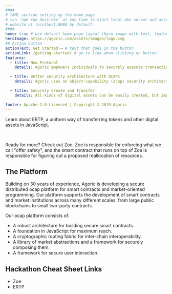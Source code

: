 ```yaml
---
####
# YAML section setting up the home page
# run `npm run docs:dev` at any time to start local dev server and access
# website at localhost:8080 by default
####
home: true # use default home page layout (hero image with text, features section)
heroImage: https://agoric.com/assets/images/logo.svg
## Action button
actionText: Get Started → # text that goes in the button
actionLink: /getting-started/ # go-to link when clicking on button
features:
  - title: New Protocol
    details: Agoric empowers individuals to securely execute transactions, establish new markets, and craft novel patterns of exchange — without centralized control.

  - title: Better security architecture with OCAPs
    details: Agoric uses an object-capability (ocap) security architecture, in which access to a programming object itself is the authority to use the object.

  - title: Securely Create and Transfer
    details: All kinds of digital assets can be easily created, but importantly, they can be transferred in exactly the same ways, with exactly the same security properties.

footer: Apache-2.0 Licensed | Copyright © 2019-Agoric
---
```


<div class="flex flex--column flex--center">
  <p>
    Learn about <router-link to="/ertp/guide/">ERTP</router-link>, a uniform way of transferring tokens and other digital assets in JavaScript.
  </p>
  <Button-Action-Link
    text="Get Started with ERTP"
    link="/ertp/guide/"
  />
</div>
<br>
<div class="flex flex--column flex--center">
  <p>Ready for more? Check out <router-link to="/zoe/guide/">Zoe</router-link>. Zoe is responsible for enforcing what we call "offer safety", and the smart contract that runs on top of Zoe is responsible for figuring out a proposed reallocation of resources.
  </p>
  <Button-Action-Link
    text="Use with  Zoe"
    link="/zoe/guide/"
  />
</div>

## The Platform
Building on 30 years of experience, Agoric is developing a secure distributed ocap platform for smart contracts and market-oriented programming. Our platform supports the development of smart contracts and market institutions across many different scales, from large public blockchains to small two-party contracts.

Our ocap platform consists of:

- A robust architecture for building secure smart contracts.
- A foundation in JavaScript for maximum reach.
- A cryptographic routing fabric for inter-chain interoperability.
- A library of market abstractions and a framework for securely composing them.
- A framework for secure user interaction.


## Hackathon Cheat Sheet Links
- Zoe
- ERTP

